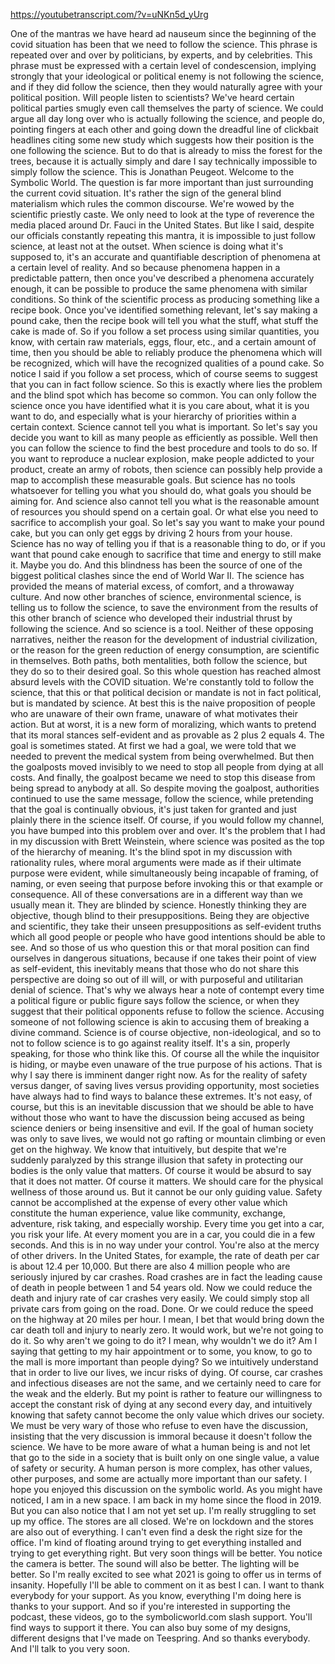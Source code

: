 https://youtubetranscript.com/?v=uNKn5d_yUrg

 One of the mantras we have heard ad nauseum since the beginning of the covid situation has been that we need to follow the science. This phrase is repeated over and over by politicians, by experts, and by celebrities. This phrase must be expressed with a certain level of condescension, implying strongly that your ideological or political enemy is not following the science, and if they did follow the science, then they would naturally agree with your political position. Will people listen to scientists? We've heard certain political parties smugly even call themselves the party of science. We could argue all day long over who is actually following the science, and people do, pointing fingers at each other and going down the dreadful line of clickbait headlines citing some new study which suggests how their position is the one following the science. But to do that is already to miss the forest for the trees, because it is actually simply and dare I say technically impossible to simply follow the science. This is Jonathan Peugeot. Welcome to the Symbolic World. The question is far more important than just surrounding the current covid situation. It's rather the sign of the general blind materialism which rules the common discourse. We're wowed by the scientific priestly caste. We only need to look at the type of reverence the media placed around Dr. Fauci in the United States. But like I said, despite our officials constantly repeating this mantra, it is impossible to just follow science, at least not at the outset. When science is doing what it's supposed to, it's an accurate and quantifiable description of phenomena at a certain level of reality. And so because phenomena happen in a predictable pattern, then once you've described a phenomena accurately enough, it can be possible to produce the same phenomena with similar conditions. So think of the scientific process as producing something like a recipe book. Once you've identified something relevant, let's say making a pound cake, then the recipe book will tell you what the stuff, what stuff the cake is made of. So if you follow a set process using similar quantities, you know, with certain raw materials, eggs, flour, etc., and a certain amount of time, then you should be able to reliably produce the phenomena which will be recognized, which will have the recognized qualities of a pound cake. So notice I said if you follow a set process, which of course seems to suggest that you can in fact follow science. So this is exactly where lies the problem and the blind spot which has become so common. You can only follow the science once you have identified what it is you care about, what it is you want to do, and especially what is your hierarchy of priorities within a certain context. Science cannot tell you what is important. So let's say you decide you want to kill as many people as efficiently as possible. Well then you can follow the science to find the best procedure and tools to do so. If you want to reproduce a nuclear explosion, make people addicted to your product, create an army of robots, then science can possibly help provide a map to accomplish these measurable goals. But science has no tools whatsoever for telling you what you should do, what goals you should be aiming for. And science also cannot tell you what is the reasonable amount of resources you should spend on a certain goal. Or what else you need to sacrifice to accomplish your goal. So let's say you want to make your pound cake, but you can only get eggs by driving 2 hours from your house. Science has no way of telling you if that is a reasonable thing to do, or if you want that pound cake enough to sacrifice that time and energy to still make it. Maybe you do. And this blindness has been the source of one of the biggest political clashes since the end of World War II. The science has provided the means of material excess, of comfort, and a throwaway culture. And now other branches of science, environmental science, is telling us to follow the science, to save the environment from the results of this other branch of science who developed their industrial thrust by following the science. And so science is a tool. Neither of these opposing narratives, neither the reason for the development of industrial civilization, or the reason for the green reduction of energy consumption, are scientific in themselves. Both paths, both mentalities, both follow the science, but they do so to their desired goal. So this whole question has reached almost absurd levels with the COVID situation. We're constantly told to follow the science, that this or that political decision or mandate is not in fact political, but is mandated by science. At best this is the naive proposition of people who are unaware of their own frame, unaware of what motivates their action. But at worst, it is a new form of moralizing, which wants to pretend that its moral stances self-evident and as provable as 2 plus 2 equals 4. The goal is sometimes stated. At first we had a goal, we were told that we needed to prevent the medical system from being overwhelmed. But then the goalposts moved invisibly to we need to stop all people from dying at all costs. And finally, the goalpost became we need to stop this disease from being spread to anybody at all. So despite moving the goalpost, authorities continued to use the same message, follow the science, while pretending that the goal is continually obvious, it's just taken for granted and just plainly there in the science itself. Of course, if you would follow my channel, you have bumped into this problem over and over. It's the problem that I had in my discussion with Brett Weinstein, where science was posited as the top of the hierarchy of meaning. It's the blind spot in my discussion with rationality rules, where moral arguments were made as if their ultimate purpose were evident, while simultaneously being incapable of framing, of naming, or even seeing that purpose before invoking this or that example or consequence. All of these conversations are in a different way than we usually mean it. They are blinded by science. Honestly thinking they are objective, though blind to their presuppositions. Being they are objective and scientific, they take their unseen presuppositions as self-evident truths which all good people or people who have good intentions should be able to see. And so those of us who question this or that moral position can find ourselves in dangerous situations, because if one takes their point of view as self-evident, this inevitably means that those who do not share this perspective are doing so out of ill will, or with purposeful and utilitarian denial of science. That's why we always hear a note of contempt every time a political figure or public figure says follow the science, or when they suggest that their political opponents refuse to follow the science. Accusing someone of not following science is akin to accusing them of breaking a divine command. Science is of course objective, non-ideological, and so to not to follow science is to go against reality itself. It's a sin, properly speaking, for those who think like this. Of course all the while the inquisitor is hiding, or maybe even unaware of the true purpose of his actions. That is why I say there is imminent danger right now. As for the reality of safety versus danger, of saving lives versus providing opportunity, most societies have always had to find ways to balance these extremes. It's not easy, of course, but this is an inevitable discussion that we should be able to have without those who want to have the discussion being accused as being science deniers or being insensitive and evil. If the goal of human society was only to save lives, we would not go rafting or mountain climbing or even get on the highway. We know that intuitively, but despite that we're suddenly paralyzed by this strange illusion that safety in protecting our bodies is the only value that matters. Of course it would be absurd to say that it does not matter. Of course it matters. We should care for the physical wellness of those around us. But it cannot be our only guiding value. Safety cannot be accomplished at the expense of every other value which constitute the human experience, value like community, exchange, adventure, risk taking, and especially worship. Every time you get into a car, you risk your life. At every moment you are in a car, you could die in a few seconds. And this is in no way under your control. You're also at the mercy of other drivers. In the United States, for example, the rate of death per car is about 12.4 per 10,000. But there are also 4 million people who are seriously injured by car crashes. Road crashes are in fact the leading cause of death in people between 1 and 54 years old. Now we could reduce the death and injury rate of car crashes very easily. We could simply stop all private cars from going on the road. Done. Or we could reduce the speed on the highway at 20 miles per hour. I mean, I bet that would bring down the car death toll and injury to nearly zero. It would work, but we're not going to do it. So why aren't we going to do it? I mean, why wouldn't we do it? Am I saying that getting to my hair appointment or to some, you know, to go to the mall is more important than people dying? So we intuitively understand that in order to live our lives, we incur risks of dying. Of course, car crashes and infectious diseases are not the same, and we certainly need to care for the weak and the elderly. But my point is rather to feature our willingness to accept the constant risk of dying at any second every day, and intuitively knowing that safety cannot become the only value which drives our society. We must be very wary of those who refuse to even have the discussion, insisting that the very discussion is immoral because it doesn't follow the science. We have to be more aware of what a human being is and not let that go to the side in a society that is built only on one single value, a value of safety or security. A human person is more complex, has other values, other purposes, and some are actually more important than our safety. I hope you enjoyed this discussion on the symbolic world. As you might have noticed, I am in a new space. I am back in my home since the flood in 2019. But you can also notice that I am not yet set up. I'm really struggling to set up my office. The stores are all closed. We're on lockdown and the stores are also out of everything. I can't even find a desk the right size for the office. I'm kind of floating around trying to get everything installed and trying to get everything right. But very soon things will be better. You notice the camera is better. The sound will also be better. The lighting will be better. So I'm really excited to see what 2021 is going to offer us in terms of insanity. Hopefully I'll be able to comment on it as best I can. I want to thank everybody for your support. As you know, everything I'm doing here is thanks to your support. And so if you're interested in supporting the podcast, these videos, go to the symbolicworld.com slash support. You'll find ways to support it there. You can also buy some of my designs, different designs that I've made on Teespring. And so thanks everybody. And I'll talk to you very soon.